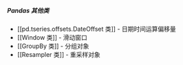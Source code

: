 ##### Pandas 其他类
- [[pd.tseries.offsets.DateOffset 类]] - 日期时间运算偏移量
- [[Window 类]] - 滑动窗口
- [[GroupBy 类]] - 分组对象
- [[Resampler 类]] - 重采样对象